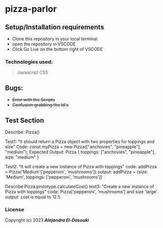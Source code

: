 # pizza-parlor

## Setup/Installation requirements

- Clone this repository in your local terminal
- open the repository in VSCODE
- Click Go Live on the bottom right of VSCODE

### Technologies used:

> Javascript
> CSS

## Bugs:

- ~~Error with the Scripts~~
- ~~Confusion grabbing the Id's~~

## Test Section

Describe: Pizza()

Test1: "It should return a Pizza object with two properties for toppings and size"
Code: const myPizza = new Pizza(["anchovies", "pineapple"], "medium");
Expected Output: Pizza { toppings: ["anchovies", "pineapple"], size: "medium" }

Test2: "It will create a new instance of Pizza with toppings"
code: addPizza = Pizza('Medium'['pepperoni', 'mushrooms'])
output: addPizza = {size: 'Medium', toppings: ['pepperoni', 'mushrooms']}

Describe Pizza.prototype.calculateCost()
test3: "Create a new instance of Pizza with toppings"
code: Pizza['pepperoni', 'mushrooms'] and size 'large'.
output: cost is equal to 12.5

### License

Copyright (c) 2023 **_Alejandra El-Dasouki_**
